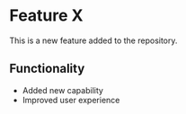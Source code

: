 # Feature X

This is a new feature added to the repository.

## Functionality

- Added new capability
- Improved user experience